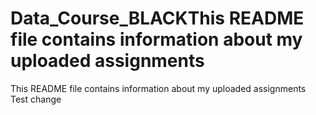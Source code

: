 # Data_Course_BLACKThis README file contains information about my uploaded assignments
This README file contains information about my uploaded assignments
Test change
